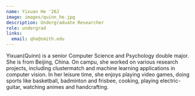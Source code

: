 ```yaml
---
name: Yixuan He '26J
image: images/quinn_he.jpg
description: Undergraduate Researcher
role: undergrad
links:
  email: qhe@smith.edu
---
```


Yixuan(Quinn) is a senior Computer Science and Psychology double major. She is from Beijing, China. On campu, she worked on various research projects, including clustermatch and machine learning applications in computer vision. In her leisure time, she enjoys playing video games, doing sports like basketball, badminton and frisbee, cooking, playing electric-guitar, watching animes and handcrafting.